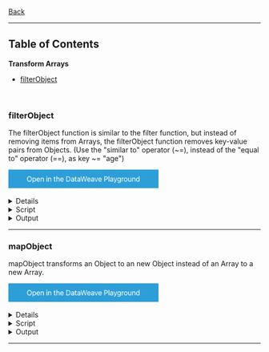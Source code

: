 [Back](../README.md)

<hr>

## Table of Contents

**Transform Arrays**
- [filterObject](#filterObject)


&nbsp;

### filterObject

The filterObject function is similar to the filter function, but instead of removing items from Arrays, the filterObject function removes key-value pairs from Objects.
(Use the "similar to" operator (~=), instead of the "equal to" operator (==), as key ~= "age")

<a href="https://dataweave.mulesoft.com/learn/playground?projectMethod=GHRepo&repo=Elliot518%2Fdataweave-bible&path=MuleTrain/objects%2FfilterObject"><img width="300" src="/images/dwplayground-button.png"><a>

<details>
<summary>Input</summary>

```json
{
    "name": "Jerry",
    "middle_name": false,
    "last_name": "Schumann",
    "secret_key": "903mg20mgg4",
    "secret_password": "d0n0tH4ckm3PLiZ",
    "question_secret": "Do you wish to get hacked?",
    "personal_token": false
}
```
</details>

<details>
<summary>Script</summary>

```dataweave
%dw 2.0
output json
---
payload filterObject (value, key, index) -> (not (key as String contains "secret")) and (not value ~= false) 
```
</details>

<details>
<summary>Output</summary>

```json

```
</details>

<hr>

### mapObject

mapObject transforms an Object to an new Object instead of an Array to a new Array. 

<a href="https://dataweave.mulesoft.com/learn/playground?projectMethod=GHRepo&repo=Elliot518%2Fdataweave-bible&path=MuleTrain/objects%2FmapObject"><img width="300" src="/images/dwplayground-button.png"><a>

<details>
<summary>Input</summary>

```json
[
  {"First Name": "Max", "Last Name": "The Mule"},
  {"First Name": "Albert", "Last Name": "Einstein"}
]
```
</details>

<details>
<summary>Script</summary>

```dataweave
%dw 2.0
output json
---
payload map (item,index) -> (
	item mapObject (value, key, index) -> {
        (lower(key)): upper(value)
    }
)
// payload map (items,index) -> (
// 	items mapObject (
// 		(lower($$)):(upper($))
// 	)
// )
```
</details>

<details>
<summary>Output</summary>

```json

```
</details>

<hr>


